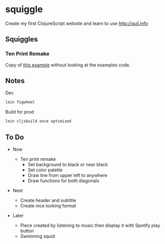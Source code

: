 # squiggle

Create my first ClojureScript website and learn to use http://quil.info

## Squiggles

### Ten Print Remake

Copy of [this example](http://quil.info/sketches/local/c8a0c07b009b4f5d29e5a30e444ffc741fd99ccef22598ddc78bf0f5ca8571af) without looking at the examples code.

## Notes

Dev

```bash
lein figwheel
```

Build for prod

```bash
lein cljsbuild once optimized
```

## To Do

- Now
  - Ten print remake
    - Set background to black or near black
    - Set color palette
    - Draw line from upper left to anywhere
    - Draw functions for both diagonals

- Next
  - Create header and subtitle
  - Create nice looking format

- Later
  - Piece created by listening to music then display it with Spotify play button
  - Swimming squid

